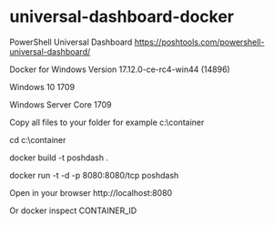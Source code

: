 # universal-dashboard-docker
PowerShell Universal Dashboard https://poshtools.com/powershell-universal-dashboard/

Docker for Windows Version 17.12.0-ce-rc4-win44 (14896)
  
Windows 10 1709

Windows Server Core 1709

Copy all files to your folder for example c:\container

cd c:\container

docker build -t poshdash .

docker run -t -d -p 8080:8080/tcp poshdash

Open in your browser http://localhost:8080

Or docker inspect CONTAINER_ID
